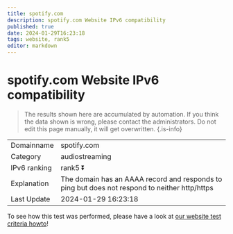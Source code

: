 ```yaml
---
title: spotify.com
description: spotify.com Website IPv6 compatibility
published: true
date: 2024-01-29T16:23:18
tags: website, rank5
editor: markdown
---
```


# spotify.com Website IPv6 compatibility

> The results shown here are accumulated by automation. If you think the data shown is wrong, please contact the administrators. 
> Do not edit this page manually, it will get overwritten.
{.is-info}


|   |   |
| - | - |
| Domainname | spotify.com
| Category | audiostreaming |
| IPv6 ranking | rank5 :arrow_double_down: |
| Explanation | The domain has an AAAA record and responds to ping but does not respond to neither http/https |
| Last Update | 2024-01-29 16:23:18 |

To see how this test was performed, please have a look at [our website test criteria howto](/howto/testcriteria/website)!

